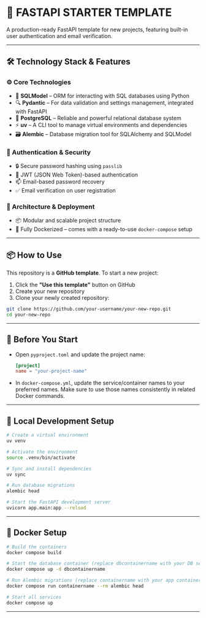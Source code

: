 # 🚀 FASTAPI STARTER TEMPLATE

A production-ready FastAPI template for new projects, featuring built-in user authentication and email verification.

---

## 🛠️ Technology Stack & Features

### ⚙️ Core Technologies

- 🧰 **SQLModel** – ORM for interacting with SQL databases using Python  
- 🔍 **Pydantic** – For data validation and settings management, integrated with FastAPI  
- 💾 **PostgreSQL** – Reliable and powerful relational database system 
- ⚡ **uv** – A CLI tool to manage virtual environments and dependencies  
- 🗃️ **Alembic** – Database migration tool for SQLAlchemy and SQLModel   

### 🔐 Authentication & Security

- 🔒 Secure password hashing using `passlib`  
- 🔑 JWT (JSON Web Token)-based authentication  
- 📫 Email-based password recovery  
- ✅ Email verification on user registration  

### 🧱 Architecture & Deployment

- 📦 Modular and scalable project structure  
- 🐳 Fully Dockerized – comes with a ready-to-use `docker-compose` setup  

---

## 📦 How to Use

This repository is a **GitHub template**. To start a new project:

1. Click the **"Use this template"** button on GitHub  
2. Create your new repository  
3. Clone your newly created repository:

```bash
git clone https://github.com/your-username/your-new-repo.git
cd your-new-repo
````

---

## 📝 Before You Start

* Open `pyproject.toml` and update the project name:

  ```toml
  [project]
  name = "your-project-name"
  ```

* In `docker-compose.yml`, update the service/container names to your preferred names.
  Make sure to use those names consistently in related Docker commands.

---

## 🔧 Local Development Setup

```bash
# Create a virtual environment
uv venv

# Activate the environment
source .venv/bin/activate

# Sync and install dependencies
uv sync

# Run database migrations
alembic head

# Start the FastAPI development server
uvicorn app.main:app --reload
```

---

## 🐳 Docker Setup

```bash
# Build the containers
docker compose build

# Start the database container (replace dbcontainername with your DB service name)
docker compose up -d dbcontainername

# Run Alembic migrations (replace containername with your app container name)
docker compose run containername --rm alembic head

# Start all services
docker compose up
```

---


